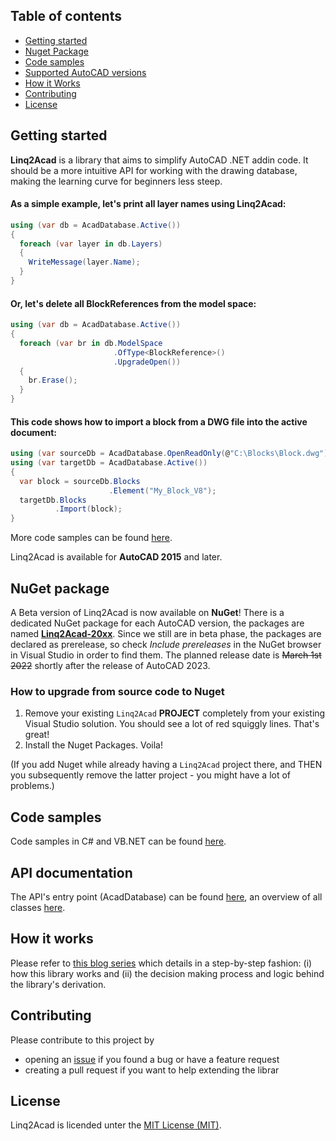 ## Table of contents
- [Getting started](#get-started)
- [Nuget Package](#nuget-package)
- [Code samples](#code-samples)
- [Supported AutoCAD versions](#supported-autocad-versions)
- [How it Works](#how-it-works)
- [Contributing](#contributing)
- [License](#license)

## Getting started
**Linq2Acad** is a library that aims to simplify AutoCAD .NET addin code. It should be a more intuitive API for working with the drawing database, making the learning curve for beginners less steep.

#### As a simple example, let's print all layer names using Linq2Acad:

```c#
using (var db = AcadDatabase.Active())
{
  foreach (var layer in db.Layers)
  {
    WriteMessage(layer.Name);
  }
}
```

#### Or, let's delete all BlockReferences from the model space:

```c#
using (var db = AcadDatabase.Active())
{
  foreach (var br in db.ModelSpace
                       .OfType<BlockReference>()
                       .UpgradeOpen())
  {
    br.Erase();
  }
}
```

#### This code shows how to import a block from a DWG file into the active document:

```c#
using (var sourceDb = AcadDatabase.OpenReadOnly(@"C:\Blocks\Block.dwg"))
using (var targetDb = AcadDatabase.Active())
{
  var block = sourceDb.Blocks
                      .Element("My_Block_V8");
  targetDb.Blocks
          .Import(block);
}
```
  
More code samples can be found [here](CodeSamples.md).

Linq2Acad is available for **AutoCAD 2015** and later.

## NuGet package
A Beta version of Linq2Acad is now available on **NuGet**!
There is a dedicated NuGet package for each AutoCAD version, the packages are named [**Linq2Acad-20xx**](https://www.nuget.org/packages?q=linq2acad). Since we still are in beta phase, the packages are declared as prerelease, so check *Include prereleases* in the NuGet browser in Visual Studio in order to find them. The planned release date is ~~March 1st 2022~~ shortly after the release of AutoCAD 2023.

### How to upgrade from source code to Nuget
1. Remove your existing `Linq2Acad` **PROJECT** completely from your existing Visual Studio solution. You should see a lot of red squiggly lines. That's great!
2. Install the Nuget Packages. Voila!

(If you add Nuget while already having a `Linq2Acad` project there, and THEN you subsequently remove the latter project - you might have a lot of problems.)

## Code samples
Code samples in C# and VB.NET can be found [here](CodeSamples.md).

## API documentation
The API's entry point (AcadDatabase) can be found [here](docs/api/T_Linq2Acad_AcadDatabase.md), an overview of all classes [here](docs/api/Index.md).

## How it works
Please refer to [this blog series](https://wtertinek.com/2016/07/06/linq-and-the-autocad-net-api-final-part) which details in a step-by-step fashion: (i) how this library works and (ii) the decision making process and logic behind the library's derivation.

## Contributing
Please contribute to this project by
- opening an [issue](https://github.com/wtertinek/Linq2Acad/issues) if you found a bug or have a feature request
- creating a pull request if you want to help extending the librar

## License
Linq2Acad is licended unter the [MIT License (MIT)](LICENSE).